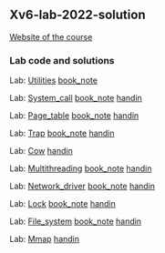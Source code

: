 ## Xv6-lab-2022-solution

[Website of the course](https://pdos.csail.mit.edu/6.828/2022/schedule.html)

### Lab code and solutions

Lab: [Utilities](./md/Lab-utilities.md)    [book_note](./xv6-book/Chapter-1.md) 

Lab: [System_call](./md/Lab-system-calls.md)    [book_note](./xv6-book/Chapter-2.md)    [handin](./handin/lab-syscall-handin.tar.gz )

Lab: [Page_table](./md/Lab-page-tables.md)    [book_note](./xv6-book/Chapter-3.md)    [handin](./handin/lab-pgtbl-handin.tar.gz)

Lab: [Trap](./md/Lab-trap.md)    [book_note](./xv6-book/Chapter-4.md)    [handin](./handin/lab-syscall-traps.tar.gz)

Lab: [Cow](./md/Lab-cow.md)    [handin](./handin/lab-cow-handin.tar.gz)

Lab: [Multithreading](./md/Lab-cow.md)    [book_note](./xv6-book/Chapter-7.md)    [handin](./handin/lab-thread-handin.tar.gz)

Lab: [Network_driver](./md/Lab-net.md)    [book_note](./xv6-book/Chapter-5.md)    [handin](./handin/lab-net-handin.tar.gz)

Lab: [Lock](./md/Lab-lock.md)    [book_note](./xv6-book/Chapter-6.md)    [handin](./handin/lab-lock-handin.tar.gz)

Lab: [File_system](./md/Lab-file-system.md)    [book_note](./xv6-book/Chapter-8.md)    [handin](./handin/lab-fs-handin.tar.gz)

Lab: [Mmap](./md/Lab-mmap.md)    [handin](./handin/lab-mmap-handin.tar.gz)

